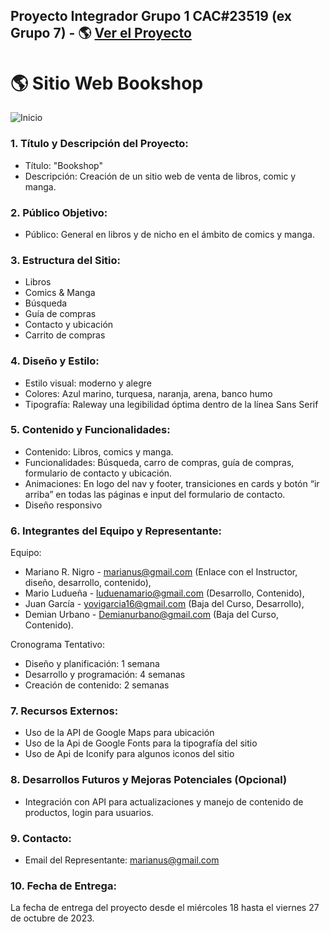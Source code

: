 ## Proyecto Integrador Grupo 1 CAC#23519 (ex Grupo 7) - 🌎 [Ver el Proyecto](https://marianonigro.github.io/proyecto-integrador-g7-cac23519/)

# 🌎 Sitio Web Bookshop
![Inicio](https://github.com/marianonigro/proyecto-integrador-g7-cac23519/assets/42101589/d0b27c69-c587-48fe-9a20-ab610c34a120)

### 1. Título y Descripción del Proyecto:
-	Título: "Bookshop"
-	Descripción: Creación de un sitio web de venta de libros, comic y manga.
### 2.	Público Objetivo:
-	Público: General en libros y de nicho en el ámbito de comics y manga.
### 3.	Estructura del Sitio:
-	Libros
-	Comics & Manga
-	Búsqueda
-	Guía de compras
-	Contacto y ubicación
-	Carrito de compras
### 4.	Diseño y Estilo:
-	Estilo visual: moderno y alegre
-	Colores: Azul marino, turquesa, naranja, arena, banco humo
-	Tipografía: Raleway una legibilidad óptima dentro de la línea Sans Serif
### 5.	Contenido y Funcionalidades:
-	Contenido: Libros, comics y manga.
-	Funcionalidades: Búsqueda, carro de compras, guía de compras, formulario de contacto y ubicación.
-	Animaciones: En logo del nav y footer, transiciones en cards y botón “ir arriba” en todas las páginas e input del formulario de contacto.
-	Diseño responsivo 
### 6.	Integrantes del Equipo y Representante:
Equipo: <br>
  * Mariano R. Nigro - marianus@gmail.com (Enlace con el Instructor, diseño, desarrollo, contenido),<br>
  * Mario Ludueña - luduenamario@gmail.com (Desarrollo, Contenido),<br>
  * Juan García - yovigarcia16@gmail.com (Baja del Curso, Desarrollo),<br>
  * Demian Urbano - Demianurbano@gmail.com (Baja del Curso, Contenido).<br>
  
Cronograma Tentativo:<br>
-	Diseño y planificación: 1 semana
-	Desarrollo y programación: 4 semanas
-	Creación de contenido: 2 semanas
### 7.	Recursos Externos:
-	Uso de la API de Google Maps para ubicación
-	Uso de la Api de Google Fonts para la tipografía del sitio
-	Uso de Api de Iconify para algunos iconos del sitio
### 8.	Desarrollos Futuros y Mejoras Potenciales (Opcional)
-	Integración con API para actualizaciones y manejo de contenido de productos, login para usuarios.
### 9.	Contacto:
-	Email del Representante: marianus@gmail.com
### 10.	Fecha de Entrega:
La fecha de entrega del proyecto desde el miércoles 18 hasta el viernes 27 de octubre de 2023.


